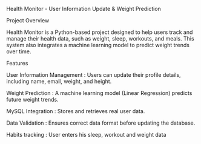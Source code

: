 Health Monitor - User Information Update & Weight Prediction


Project Overview

Health Monitor is a Python-based project designed to help users track and manage their health data, such as weight, sleep, workouts, and meals. This system also integrates a machine learning model to predict weight trends over time.


Features

User Information Management : Users can update their profile details, including name, email, weight, and height.

Weight Prediction : A machine learning model (Linear Regression) predicts future weight trends.

MySQL Integration : Stores and retrieves real user data.

Data Validation : Ensures correct data format before updating the database.

Habits tracking : User enters his sleep, workout and weight data









